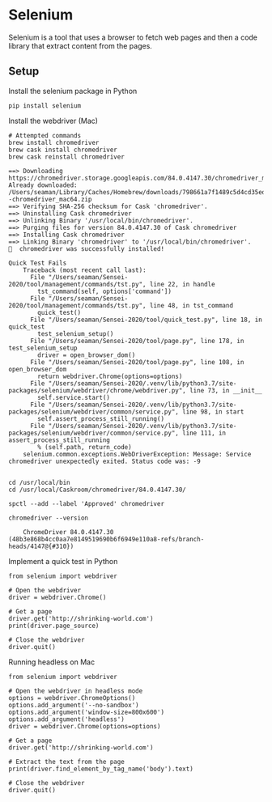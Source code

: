 # Selenium

Selenium is a tool that uses a browser to fetch web pages and then a
code library that extract content from the pages.


## Setup

Install the selenium package in Python

    pip install selenium

Install the webdriver (Mac)

    # Attempted commands
    brew install chromedriver
    brew cask install chromedriver
    brew cask reinstall chromedriver

    ==> Downloading https://chromedriver.storage.googleapis.com/84.0.4147.30/chromedriver_mac64.zip
    Already downloaded: /Users/seaman/Library/Caches/Homebrew/downloads/798661a7f1489c5d4cd35edaac0a06a20f62196e7cef7832b841378d476f6386--chromedriver_mac64.zip
    ==> Verifying SHA-256 checksum for Cask 'chromedriver'.
    ==> Uninstalling Cask chromedriver
    ==> Unlinking Binary '/usr/local/bin/chromedriver'.
    ==> Purging files for version 84.0.4147.30 of Cask chromedriver
    ==> Installing Cask chromedriver
    ==> Linking Binary 'chromedriver' to '/usr/local/bin/chromedriver'.
    🍺  chromedriver was successfully installed!

    Quick Test Fails
        Traceback (most recent call last):
          File "/Users/seaman/Sensei-2020/tool/management/commands/tst.py", line 22, in handle
            tst_command(self, options['command'])
          File "/Users/seaman/Sensei-2020/tool/management/commands/tst.py", line 48, in tst_command
            quick_test()
          File "/Users/seaman/Sensei-2020/tool/quick_test.py", line 18, in quick_test
            test_selenium_setup()
          File "/Users/seaman/Sensei-2020/tool/page.py", line 178, in test_selenium_setup
            driver = open_browser_dom()
          File "/Users/seaman/Sensei-2020/tool/page.py", line 108, in open_browser_dom
            return webdriver.Chrome(options=options)
          File "/Users/seaman/Sensei-2020/.venv/lib/python3.7/site-packages/selenium/webdriver/chrome/webdriver.py", line 73, in __init__
            self.service.start()
          File "/Users/seaman/Sensei-2020/.venv/lib/python3.7/site-packages/selenium/webdriver/common/service.py", line 98, in start
            self.assert_process_still_running()
          File "/Users/seaman/Sensei-2020/.venv/lib/python3.7/site-packages/selenium/webdriver/common/service.py", line 111, in assert_process_still_running
            % (self.path, return_code)
        selenium.common.exceptions.WebDriverException: Message: Service chromedriver unexpectedly exited. Status code was: -9


    cd /usr/local/bin
    cd /usr/local/Caskroom/chromedriver/84.0.4147.30/

    spctl --add --label 'Approved' chromedriver

    chromedriver --version
    
        ChromeDriver 84.0.4147.30 (48b3e868b4cc0aa7e8149519690b6f6949e110a8-refs/branch-heads/4147@{#310})

Implement a quick test in Python

    from selenium import webdriver

    # Open the webdriver
    driver = webdriver.Chrome()

    # Get a page
    driver.get('http://shrinking-world.com')
    print(driver.page_source)

    # Close the webdriver
    driver.quit()


Running headless on Mac

    from selenium import webdriver

    # Open the webdriver in headless mode
    options = webdriver.ChromeOptions()
    options.add_argument('--no-sandbox')
    options.add_argument('window-size=800x600')
    options.add_argument('headless')
    driver = webdriver.Chrome(options=options)

    # Get a page
    driver.get('http://shrinking-world.com')

    # Extract the text from the page
    print(driver.find_element_by_tag_name('body').text)

    # Close the webdriver
    driver.quit()



